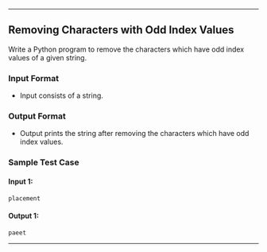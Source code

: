
---

## Removing Characters with Odd Index Values

Write a Python program to remove the characters which have odd index values of a given string.

### Input Format

- Input consists of a string.

### Output Format

- Output prints the string after removing the characters which have odd index values.

### Sample Test Case

#### Input 1:
```
placement
```

#### Output 1:
```
paeet
```

---
